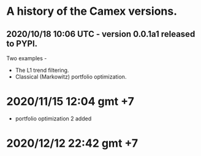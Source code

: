 # A history of the Camex versions.

## 2020/10/18 10:06 UTC - version 0.0.1a1 released to PYPI. 
Two examples - 
* The L1 trend filtering.
* Classical (Markowitz) portfolio optimization.

# 2020/11/15 12:04 gmt +7
* portfolio optimization 2 added
# 2020/12/12 22:42 gmt +7